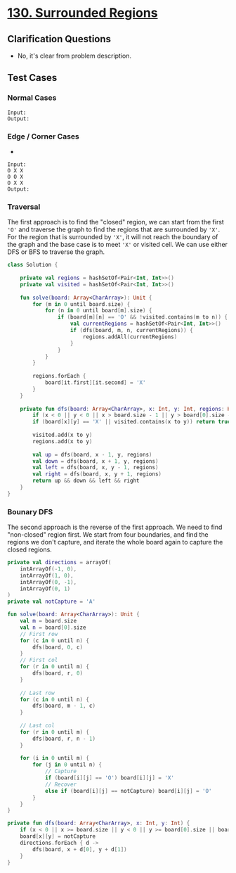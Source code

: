 # [130. Surrounded Regions](https://leetcode.com/problems/surrounded-regions/)

## Clarification Questions
* No, it's clear from problem description.
 
## Test Cases
### Normal Cases
```
Input: 
Output: 
```
### Edge / Corner Cases
* 
```
Input: 
O X X
O O X
O X X
Output: 
```

### Traversal
The first approach is to find the "closed" region, we can start from the first `'O'` and traverse the graph to find the regions that are surrounded by `'X'`. For the region that is surrounded by `'X'`, it will not reach the boundary of the graph and the base case is to meet `'X'` or visited cell. We can use either DFS or BFS to traverse the graph.

```kotlin
class Solution {
    
    private val regions = hashSetOf<Pair<Int, Int>>()
    private val visited = hashSetOf<Pair<Int, Int>>()
    
    fun solve(board: Array<CharArray>): Unit {
        for (m in 0 until board.size) {
            for (n in 0 until board[m].size) {
                if (board[m][n] == 'O' && !visited.contains(m to n)) {
                    val currentRegions = hashSetOf<Pair<Int, Int>>()
                    if (dfs(board, m, n, currentRegions)) {
                        regions.addAll(currentRegions)
                    }
                }
            }
        }
        
        regions.forEach {
            board[it.first][it.second] = 'X'
        }
    }
    
    private fun dfs(board: Array<CharArray>, x: Int, y: Int, regions: HashSet<Pair<Int, Int>>): Boolean {
        if (x < 0 || y < 0 || x > board.size - 1 || y > board[0].size - 1) return false
        if (board[x][y] == 'X' || visited.contains(x to y)) return true
        
        visited.add(x to y)
        regions.add(x to y)
        
        val up = dfs(board, x - 1, y, regions)
        val down = dfs(board, x + 1, y, regions)
        val left = dfs(board, x, y - 1, regions)
        val right = dfs(board, x, y + 1, regions)
        return up && down && left && right
    }
}
```

### Bounary DFS
The second approach is the reverse of the first approach. We need to find "non-closed" region first. We start from four boundaries, and find the regions we don't capture, and iterate the whole board again to capture the closed regions.

```kotlin
private val directions = arrayOf(
    intArrayOf(-1, 0),
    intArrayOf(1, 0),
    intArrayOf(0, -1),
    intArrayOf(0, 1)
)
private val notCapture = 'A'

fun solve(board: Array<CharArray>): Unit {
    val m = board.size
    val n = board[0].size
    // First row
    for (c in 0 until n) {
        dfs(board, 0, c)
    }
    // First col
    for (r in 0 until m) {
        dfs(board, r, 0)
    }
    
    // Last row
    for (c in 0 until n) {
        dfs(board, m - 1, c)
    }
    
    // Last col
    for (r in 0 until m) {
        dfs(board, r, n - 1)
    }
    
    for (i in 0 until m) {
        for (j in 0 until n) {
            // Capture
            if (board[i][j] == 'O') board[i][j] = 'X'
            // Recover
            else if (board[i][j] == notCapture) board[i][j] = 'O' 
        }
    }
}

private fun dfs(board: Array<CharArray>, x: Int, y: Int) {
    if (x < 0 || x >= board.size || y < 0 || y >= board[0].size || board[x][y] != 'O') return
    board[x][y] = notCapture
    directions.forEach { d -> 
        dfs(board, x + d[0], y + d[1])
    }
}
```

